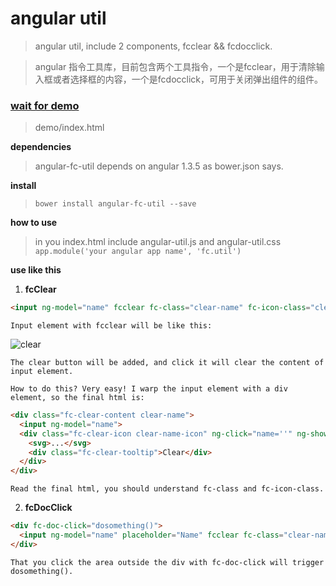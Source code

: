 # angular util

> angular util, include 2 components, fcclear && fcdocclick.

> angular 指令工具库，目前包含两个工具指令，一个是fcclear，用于清除输入框或者选择框的内容，一个是fcdocclick，可用于关闭弹出组件的组件。

### [wait for demo](http://blog.0xfc.cn/) ###

> demo/index.html

**dependencies**
> angular-fc-util depends on angular 1.3.5 as bower.json says.

**install**
> `bower install angular-fc-util --save`

**how to use**

> in you index.html include angular-util.js and angular-util.css
> `app.module('your angular app name', 'fc.util')`

**use like this**

 1. **fcClear**
```html
<input ng-model="name" fcclear fc-class="clear-name" fc-icon-class="clear-name-icon">
```
    Input element with fcclear will be like this: 
![clear][1]
    
    The clear button will be added, and click it will clear the content of input element.

    How to do this? Very easy! I warp the input element with a div element, so the final html is:

```html
<div class="fc-clear-content clear-name">
  <input ng-model="name">
  <div class="fc-clear-icon clear-name-icon" ng-click="name=''" ng-show="name"> 
    <svg>...</svg> 
    <div class="fc-clear-tooltip">Clear</div>
  </div>
</div>
```
    
    Read the final html, you should understand fc-class and fc-icon-class.
 2. **fcDocClick**
    
```html
<div fc-doc-click="dosomething()">
  <input ng-model="name" placeholder="Name" fcclear fc-class="clear-name" fc-icon-class="clear-name-icon">
</div>
```

    That you click the area outside the div with fc-doc-click will trigger dosomething().


  [1]: http://7xl1b4.com1.z0.glb.clouddn.com/util-clear.png